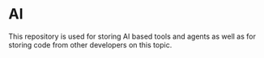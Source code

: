 # AI
This repository is used for storing AI based tools and agents as well as for storing code from other developers on this topic.

